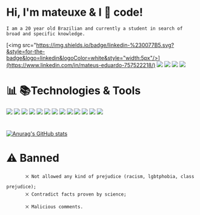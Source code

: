 # Hi, I'm mateuxe & I &#x1F90D; code!
    I am a 20 year old Brazilian and currently a student in search of broad and specific knowledge.

  [<img src="https://img.shields.io/badge/linkedin-%230077B5.svg?&style=for-the-badge&logo=linkedin&logoColor=white&style="width:5px"/>](https://www.linkedin.com/in/mateus-eduardo-757522218/) 
  [<img src = "https://img.shields.io/badge/instagram-%23E4405F.svg?&style=for-the-badge&logo=instagram&logoColor=white">](https://www.instagram.com/mateuxe/)
  [<img src = "https://img.shields.io/badge/facebook-%231877F2.svg?&style=for-the-badge&logo=facebook&logoColor=white">](https://www.facebook.com/Moscomano)
  [<img src = "https://img.shields.io/badge/Discord-7289DA?style=for-the-badge&logo=discord&logoColor=white">]()
  [<img src = "https://img.shields.io/badge/mateuseduardosilvar@gmail-D14836?style=for-the-badge&logo=gmail&logoColor=white&">](mailto:mateuseduardosilvar@gmail.com?subject=Olá,Mateus!)

# &#x1F4CA; &#x1F4DA;Technologies & Tools
  [<img src = "https://img.shields.io/badge/Visual_Studio_Code-0078D4?style=for-the-badge&logo=visual%20studio%20code&logoColor=white"/>]()
  [<img src = "https://img.shields.io/badge/C%23-239120?style=for-the-badge&logo=c-sharp&logoColor=white"/>]()
  [<img src = "https://img.shields.io/badge/CSS3-1572B6?style=for-the-badge&logo=css3&logoColor=white"/>]()
  [<img src = "https://img.shields.io/badge/HTML5-E34F26?style=for-the-badge&logo=html5&logoColor=white"/>]()
  [<img src = "https://img.shields.io/badge/JavaScript-323330?style=for-the-badge&logo=javascript&logoColor=F7DF1E"/>]()
  [<img src = "https://img.shields.io/badge/GIT-E44C30?style=for-the-badge&logo=git&logoColor=white"/>]()
  [<img src = "https://img.shields.io/badge/YouTube-FF0000?style=for-the-badge&logo=youtube&logoColor=white"/>]()
  [<img src = "https://img.shields.io/badge/Canva-%2300C4CC.svg?&style=for-the-badge&logo=Canva&logoColor=white"/>]()
  [<img src = "https://img.shields.io/badge/gimp-5C5543?style=for-the-badge&logo=gimp&logoColor=white"/>]()
  [<img src = "https://img.shields.io/badge/Coursera-0056D2?style=for-the-badge&logo=Coursera&logoColor=white"/>]()
  [<img src = "https://img.shields.io/badge/Google_chrome-4285F4?style=for-the-badge&logo=Google-chrome&logoColor=white"/>]()
  [<img src = "https://img.shields.io/badge/freecodecamp-27273D?style=for-the-badge&logo=freecodecamp&logoColor=white"/>]()
  [<img src = "https://img.shields.io/badge/Udemy-EC5252?style=for-the-badge&logo=Udemy&logoColor=white"/>]()

#
 [![Anurag's GitHub stats](https://github-readme-stats.vercel.app/api?username=mateuxe&show_icons=true&theme=great-gatsby&card_width=1.1&show_owner)](https://github.com/anuraghazra/github-readme-stats)

# &#x26A0; Banned
           ྾ Not allowed any kind of prejudice (racism, lgbtphobia, class prejudice);
           ྾ Contradict facts proven by science;
           ྾ Malicious comments.